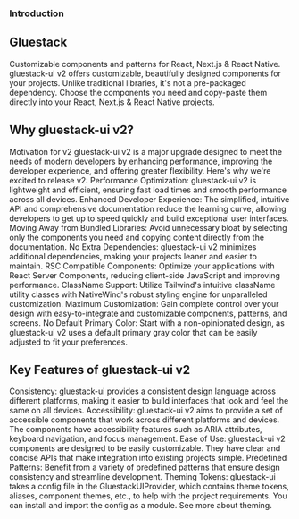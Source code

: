 ### Introduction
## Gluestack
Customizable components and patterns for React, Next.js & React Native.
gluestack-ui v2 offers customizable, beautifully designed components for your projects. Unlike traditional libraries, it's not a pre-packaged dependency. Choose the components you need and copy-paste them directly into your React, Next.js & React Native projects.

## Why gluestack-ui v2?
Motivation for v2
gluestack-ui v2 is a major upgrade designed to meet the needs of modern developers by enhancing performance, improving the developer experience, and offering greater flexibility. Here's why we're excited to release v2:
Performance Optimization: gluestack-ui v2 is lightweight and efficient, ensuring fast load times and smooth performance across all devices.
Enhanced Developer Experience: The simplified, intuitive API and comprehensive documentation reduce the learning curve, allowing developers to get up to speed quickly and build exceptional user interfaces.
Moving Away from Bundled Libraries: Avoid unnecessary bloat by selecting only the components you need and copying content directly from the documentation.
No Extra Dependencies: gluestack-ui v2 minimizes additional dependencies, making your projects leaner and easier to maintain.
RSC Compatible Components: Optimize your applications with React Server Components, reducing client-side JavaScript and improving performance.
ClassName Support: Utilize Tailwind's intuitive className utility classes with NativeWind's robust styling engine for unparalleled customization.
Maximum Customization: Gain complete control over your design with easy-to-integrate and customizable components, patterns, and screens.
No Default Primary Color: Start with a non-opinionated design, as gluestack-ui v2 uses a default primary gray color that can be easily adjusted to fit your preferences.

## Key Features of gluestack-ui v2
Consistency: gluestack-ui provides a consistent design language across different platforms, making it easier to build interfaces that look and feel the same on all devices.
Accessibility: gluestack-ui v2 aims to provide a set of accessible components that work across different platforms and devices. The components have accessibility features such as ARIA attributes, keyboard navigation, and focus management.
Ease of Use: gluestack-ui v2 components are designed to be easily customizable. They have clear and concise APIs that make integration into existing projects simple.
Predefined Patterns: Benefit from a variety of predefined patterns that ensure design consistency and streamline development.
Theming Tokens: gluestack-ui takes a config file in the GluestackUIProvider, which contains theme tokens, aliases, component themes, etc., to help with the project requirements. You can install and import the config as a module. See more about theming.
